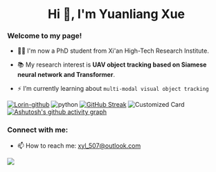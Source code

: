 <h1 align="center">Hi 👋, I'm Yuanliang Xue</h1>
<h3 align="left">Welcome to my page!</h3>

- 👨‍🎓 I'm now a PhD student from Xi'an High-Tech Research Institute.

- 📚 My research interest is **UAV object tracking based on Siamese neural network and Transformer**.

- ⚡ I’m currently learning about `multi-modal visual object tracking`

[![Lorin-github](https://github-readme-stats.vercel.app/api?username=xyl-507)](https://github.com/anuraghazra/github-readme-stats) 
![python](https://github-readme-stats.vercel.app/api/top-langs/?username=xyl-507&layout=compact&hide_border=true&langs_count=10)
[![GitHub Streak](https://streak-stats.demolab.com?user=xyl-507)](https://git.io/streak-stats)
![Customized Card](https://github-readme-stats.vercel.app/api/pin?username=xyl-507\&repo=github-readme-stats\&title_color=fff\&icon_color=f9f9f9\&text_color=9f9f9f\&bg_color=151515)
[![Ashutosh's github activity graph](https://github-readme-activity-graph.vercel.app/graph?username=xyl-507&theme=github-compact)](https://github.com/xyl-507/github-readme-activity-graph)


<h3 align="left">Connect with me:</h3>
<p align="left">
</p>

- 📫 How to reach me: xyl_507@outlook.com

![](https://komarev.com/ghpvc/?username=xyl-507&abbreviated=true)
